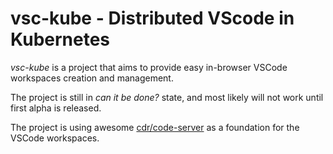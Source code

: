 # vsc-kube - Distributed VScode in Kubernetes

*vsc-kube* is a project that aims to provide easy in-browser VSCode workspaces creation and management.

The project is still in *can it be done?* state, and most likely will not work until first alpha is released.

The project is using awesome [cdr/code-server](https://github.com/cdr/code-server) as a foundation for the VSCode workspaces.
